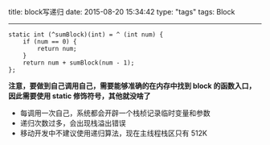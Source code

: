 title: block写递归
date: 2015-08-20 15:34:42
type: "tags"
tags: Block

---
```
static int (^sumBlock)(int) = ^ (int num) {
    if (num == 0) {
        return num;
    }
    return num + sumBlock(num - 1);
};
```
**注意，要做到自己调用自己，需要能够准确的在内存中找到 block 的函数入口，因此需要使用 static 修饰符号，其他就没啥了**

* 每调用一次自己，系统都会开辟一个栈桢记录临时变量和参数
* 递归次数过多，会出现栈溢出错误
* 移动开发中不建议使用递归算法，现在主线程栈区只有 512K
